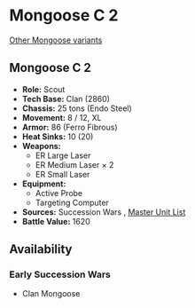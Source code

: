 # Mongoose C 2 

[Other Mongoose variants](../mongoose.md) 

## Mongoose C 2 

- **Role:** Scout 
- **Tech Base:** Clan (2860) 
- **Chassis:** 25 tons (Endo Steel) 
- **Movement:** 8 / 12, XL 
- **Armor:** 86 (Ferro Fibrous) 
- **Heat Sinks:** 10 (20) 
- **Weapons:** 
  - ER Large Laser 
  - ER Medium Laser × 2 
  - ER Small Laser 
- **Equipment:** 
  - Active Probe 
  - Targeting Computer 
- **Sources:** Succession Wars , [Master Unit List](http://masterunitlist.info/Unit/Details/7604/mongoose-c-2) 
- **Battle Value:** 1620 

## Availability 

### Early Succession Wars 

- Clan Mongoose 

